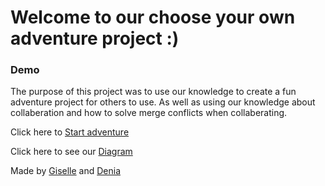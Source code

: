 # Welcome to our choose your own adventure project :)

### Demo

The purpose of this project was to use our knowledge to create a fun adventure project for others to use. As well as using our knowledge  about collaberation and how to solve merge conflicts when collaberating.

Click here to [Start adventure](situations/Start.md)

Click here to see our [Diagram](https://docs.google.com/drawings/d/1iRVqieBT7mSBUGexBANC4sIKbhMDbyS_XpZhan-dnC4/edit)

Made by [Giselle](https://github.com/Gisellet6387) and [Denia](https://github.com/DeniaC5657)